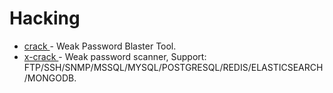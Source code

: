 
# Hacking

- [crack ](https://github.com/niudaii/crack)- Weak Password Blaster Tool.
- [x-crack ](https://github.com/netxfly/x-crack)- Weak password scanner, Support: FTP/SSH/SNMP/MSSQL/MYSQL/POSTGRESQL/REDIS/ELASTICSEARCH/MONGODB.
